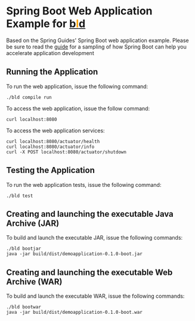 # Spring Boot Web Application Example for [b<span style="color:orange">l</span>d](https://rife2.com/bld)

Based on the Spring Guides' Spring Boot web application example. Please be sure to read the
[guide](https://spring.io/guides/gs/spring-boot/) for a sampling of how Spring Boot can help
you accelerate application development 

## Running the Application

To run the web application, issue the following command:

```
./bld compile run
```

To access the web application, issue the follow command:

```
curl localhost:8080
```

To access the web application services:

```
curl localhost:8080/actuator/health
curl localhost:8080/actuator/info
curl -X POST localhost:8080/actuator/shutdown
```

## Testing the Application

To run the web application tests, issue the following command:

```
./bld test
```

## Creating and launching the executable Java Archive (JAR)

To build and launch the executable JAR, issue the following commands:

```
./bld bootjar
java -jar build/dist/demoapplication-0.1.0-boot.jar
```

## Creating and launching the executable Web Archive (WAR)

To build and launch the executable WAR, issue the following commands:

```
./bld bootwar
java -jar build/dist/demoapplication-0.1.0-boot.war
```
